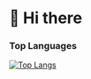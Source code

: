 # 👋 Hi there

### Top Languages

[![Top Langs](https://github-readme-stats-dusky-chi.vercel.app/api/top-langs/?username=tidypr&title_color=4493f8&text_color=fff&bg_color=0d1117&border_radius=0.375rem&border_color=30363d&langs_count=12&card_width=350&layout=compact&hide=ejs)](https://github.com/anuraghazra/github-readme-stats)
